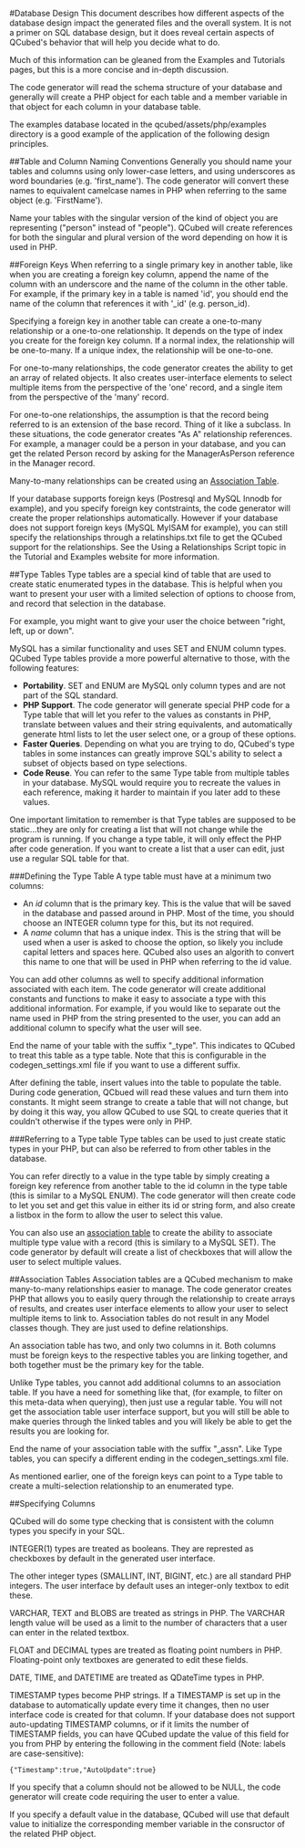 #Database Design
This document describes how different aspects of the database design impact the generated files and the overall system. It is not a primer on SQL database design, but it does reveal certain aspects of QCubed's behavior that will help you decide what to do.

Much of this information can be gleaned from the Examples and Tutorials pages, but this is a more concise and in-depth discussion.

The code generator will read the schema structure of your database and generally will create a PHP object for each table and a member variable in that object for each column in your database table.

The examples database located in the qcubed/assets/php/examples directory is a good example of the application of the following design principles.

##Table and Column Naming Conventions
Generally you should name your tables and columns using only lower-case letters, and using underscores as word boundaries (e.g. 'first_name'). The code generator will convert these names to equivalent camelcase names in PHP when referring to the same object (e.g. 'FirstName').

Name your tables with the singular version of the kind of object you are representing ("person" instead of "people"). QCubed will create references for both the singular and plural version of the word depending on how it is used in PHP.

##Foreign Keys
When referring to a single primary key in another table, like when you are creating a foreign key column, append the name of the column with an underscore and the name of the column in the other table. For example, if the primary key in a table is named 'id', you should end the name of the column that references it with '_id' (e.g. person_id).

Specifying a foreign key in another table can create a one-to-many relationship or a one-to-one relationship. It depends on the type of index you create for the foreign key column. If a normal index, the relationship will be one-to-many. If a unique index, the relationship will be one-to-one.

For one-to-many relationships, the code generator creates the ability to get an array of related objects. It also creates user-interface elements to select multiple items from the perspective of the 'one' record, and a single item from the perspective of the 'many' record. 

For one-to-one relationships, the assumption is that the record being referred to is an extension of the base record. Thing of it like a subclass. In these situations, the code generator creates "As A" relationship references. For example, a manager could be a person in your database, and you can get the related Person record by asking for the ManagerAsPerson reference in the Manager record.

Many-to-many relationships can be created using an [Association Table](#association_tables).

If your database supports foreign keys (Postresql and MySQL Innodb for example), and you specify foreign key contstraints, the code generator will create the proper relationships automatically. However if your database does not support foreign keys (MySQL MyISAM for example), you can still specify the relationships through a relatinships.txt file to get the QCubed support for the relationships. See the Using a Relationships Script topic in the Tutorial and Examples website for more information.

##Type Tables
Type tables are a special kind of table that are used to create static enumerated types in the database. This is helpful when you want to present your user with a limited selection of options to choose from, and record that selection in the database.

For example, you might want to give your user the choice between "right, left, up or down".

MySQL has a similar functionality and uses SET and ENUM column types. QCubed Type tables provide a more powerful alternative to those, with the following features:

* **Portability**. SET and ENUM are MySQL only column types and are not part of the SQL standard.
* **PHP Support**. The code generator will generate special PHP code for a Type table that will let you refer to the values as constants in PHP, translate between values and their string equivalents, and automatically generate html lists to let the user select one, or a group of these options. 
* **Faster Queries**. Depending on what you are trying to do, QCubed's type tables in some instances can greatly improve SQL's ability to select a subset of objects based on type selections.
* **Code Reuse**. You can refer to the same Type table from multiple tables in your database. MySQL would require you to recreate the values in each reference, making it harder to maintain if you later add to these values.

One important limitation to remember is that Type tables are supposed to be static...they are only for creating a list that will not change while the program is running. If you change a type table, it will only effect the PHP after code generation. If you want to create a list that a user can edit, just use a regular SQL table for that.

###Defining the Type Table
A type table must have at a minimum two columns:

* An *id* column that is the primary key. This is the value that will be saved in the database and passed around in PHP. Most of the time, you should choose an INTEGER column type for this, but its not required.
* A *name* column that has a unique index. This is the string that will be used when a user is asked to choose the option, so likely you include capital letters and spaces here. QCubed also uses an algorith to convert this name to one that will be used in PHP when referring to the id value.

You can add other columns as well to specify additional information associated with each item. The code generator will create additional constants and functions to make it easy to associate a type with this additional information. For example, if you would like to separate out the name used in PHP from the string presented to the user, you can add an additional column to specify what the user will see.

End the name of your table with the suffix "_type". This indicates to QCubed to treat this table as a type table. Note that this is configurable in the codegen_settings.xml file if you want to use a different suffix.

After defining the table, insert values into the table to populate the table. During code generation, QCbued will read these values and turn them into constants. It might seem strange to create a table that will not change, but by doing it this way, you allow QCubed to use SQL to create queries that it couldn't otherwise if the types were only in PHP.

###Referring to a Type table
Type tables can be used to just create static types in your PHP, but can also be referred to from other tables in the database.

You can refer directly to a value in the type table by simply creating a foreign key reference from another table to the id column in the type table (this is similar to a MySQL ENUM). The code generator will then create code to let you set and get this value in either its id or string form, and also create a listbox in the form to allow the user to select this value.

You can also use an [association table](#association_tables) to create the ability to associate multiple type value with a record (this is similary to a MySQL SET). The code generator by default will create a list of checkboxes that will allow the user to select multiple values.

##Association Tables
Association tables are a QCubed mechanism to make many-to-many relationships easier to manage. The code generator creates PHP that allows you to easily query through the relationship to create arrays of results, and creates user interface elements to allow your user to select multiple items to link to. Association tables do not result in any Model classes though. They are just used to define relationships.

An association table has two, and only two columns in it. Both columns must be foreign keys to the respective tables you are linking together, and both together must be the primary key for the table. 

Unlike Type tables, you cannot add additional columns to an association table. If you have a need for something like that, (for example, to filter on this meta-data when querying), then just use a regular table. You will not get the association table user interface support, but you will still be able to make queries through the linked tables and you will likely be able to get the results you are looking for.

End the name of your association table with the suffix "_assn". Like Type tables, you can specify a different ending in the codegen_settings.xml file.

As mentioned earlier, one of the foreign keys can point to a Type table to create a multi-selection relationship to an enumerated type.

##Specifying Columns

QCubed will do some type checking that is consistent with the column types you specify in your SQL.

INTEGER(1) types are treated as booleans. They are represted as checkboxes by default in the generated user interface.

The other integer types (SMALLINT, INT, BIGINT, etc.) are all standard PHP integers. The user interface by default uses an integer-only textbox to edit these.

VARCHAR, TEXT and BLOBS are treated as strings in PHP. The VARCHAR length value will be used as a limit to the number of characters that a user can enter in the related textbox.

FLOAT and DECIMAL types are treated as floating point numbers in PHP. Floating-point only textboxes are generated to edit these fields. 

DATE, TIME, and DATETIME are treated as QDateTime types in PHP. 

TIMESTAMP types become PHP strings. If a TIMESTAMP is set up in the database to automatically update every time it changes, then no user interface code is created for that column. If your database does not support auto-updating TIMESTAMP columns, or if it limits the number of TIMESTAMP fields, you can have QCubed update the value of this field for you from PHP by entering the following in the comment field (Note: labels are case-sensitive):

```{"Timestamp":true,"AutoUpdate":true}```

If you specify that a column should not be allowed to be NULL, the code generator will create code requiring the user to enter a value. 

If you specify a default value in the database, QCubed will use that default value to initialize the corresponding member variable in the consructor of the related PHP object.
